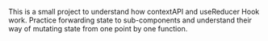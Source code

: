 This is a small project to understand how contextAPI and useReducer Hook work. Practice forwarding state to sub-components and understand their way of mutating state from one point by one function. 
